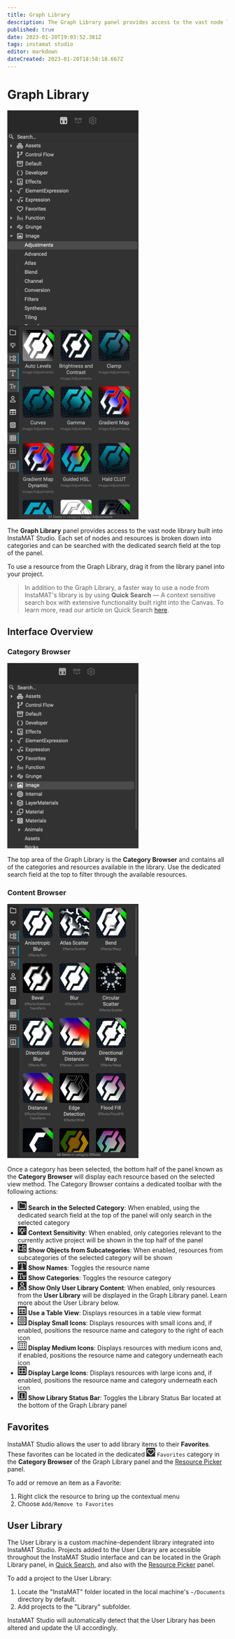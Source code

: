 ```yaml
---
title: Graph Library
description: The Graph Library panel provides access to the vast node library built into InstaMAT Studio.
published: true
date: 2023-01-20T19:03:52.381Z
tags: instamat studio
editor: markdown
dateCreated: 2023-01-20T18:58:18.667Z
---
```


# Graph Library

<img src="/instamat_studio/canvas/graph_library.png" width="300"/>

The **Graph Library** panel provides access to the vast node library built into InstaMAT Studio. Each set of nodes and resources is broken down into categories and can be searched with the dedicated search field at the top of the panel.

To use a resource from the Graph Library, drag it from the library panel into your project.

>In addition to the Graph Library, a faster way to use a node from InstaMAT's library is by using **Quick Search** — A context sensitive search box with extensive functionality built right into the Canvas. To learn more, read our article on Quick Search <a href="">here</a>.

## Interface Overview

### Category Browser
<img src="/instamat_studio/canvas/gl_top.png" width="300"/>

The top area of the Graph Library is the **Category Browser** and contains all of the categories and resources available in the library. Use the dedicated search field at the top to filter through the available resources.

### Content Browser

<img src="/instamat_studio/canvas/gl_bottom.png" width="300"/>

Once a category has been selected, the bottom half of the panel known as the **Category Browser** will display each resource based on the selected view method. The Category Browser contains a dedicated toolbar with the following actions:

- ![icon](/instamat_studio/canvas/search_in_selected_category_icon.png) **Search in the Selected Category**: When enabled, using the dedicated search field at the top of the panel will only search in the selected category
- ![icon](/instamat_studio/canvas/context_sensitivity_icon.png) **Context Sensitivity**: When enabled, only categories relevant to the currently active project will be shown in the top half of the panel
- ![icon](/instamat_studio/canvas/show_objects_from_subcategories_icon.png) **Show Objects from Subcategories**: When enabled, resources from subcategories of the selected category will be shown
- ![icon](/instamat_studio/canvas/show_names_icon.png) **Show Names**: Toggles the resource name
- ![icon](/instamat_studio/canvas/show_categories_icon.png) **Show Categories**: Toggles the resource category
- ![icon](/instamat_studio/canvas/show_only_user_library_content_icon.png) **Show Only User Library Content**: When enabled, only resources from the **User Library** will be displayed in the Graph Library panel. Learn more about the User Library below.
- ![icon](/instamat_studio/canvas/use_a_table_view_icon.png) **Use a Table View**: Displays resources in a table view format
- ![icon](/instamat_studio/canvas/display_small_icons_icon.png) **Display Small Icons**: Displays resources with small icons and, if enabled, positions the resource name and category to the right of each icon
- ![icon](/instamat_studio/canvas/display_medium_icons_icon.png) **Display Medium Icons**: Displays resources with medium icons and, if enabled, positions the resource name and category underneath each icon
- ![icon](/instamat_studio/canvas/display_large_icons_icon.png) **Display Large Icons**: Displays resources with large icons and, if enabled, positions the resource name and category underneath each icon
- ![icon](/instamat_studio/canvas/show_library_status_bar_icon.png)  **Show Library Status Bar**: Toggles the Library Status Bar located at the bottom of the Graph Library panel


## Favorites
InstaMAT Studio allows the user to add library items to their **Favorites**. These favorites can be located in the dedicated ![Icon](/instamat_studio/canvas/favorites_icon.png) `Favorites` category in the **Category Browser** of the Graph Library panel and the <a href="">Resource Picker</a> panel.

To add or remove an item as a Favorite:

1. Right click the resource to bring up the contextual menu
2. Choose `Add/Remove to Favorites`


## User Library
The User Library is a custom machine-dependent library integrated into InstaMAT Studio. Projects added to the User Library are accessible throughout the InstaMAT Studio interface and can be located in the Graph Library panel, in <a href="Quick_Search.html">Quick Search</a>, and also with the <a href="">Resource Picker</a> panel.

To add a project to the User Library:

1. Locate the "InstaMAT" folder located in the local machine's `~/Documents` directory by default.
2. Add projects to the "Library" subfolder.

InstaMAT Studio will automatically detect that the User Library has been altered and update the UI accordingly.